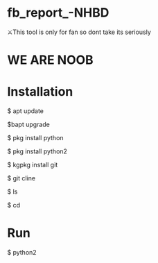 # fb_report_-NHBD
⚔️This tool is only for fan so dont take its seriously 
# WE ARE NOOB

# Installation 

$ apt update

$bapt upgrade

$ pkg install python

$ pkg install python2

$ kgpkg install git

$ git cline

$ ls

$ cd
# Run
$ python2
